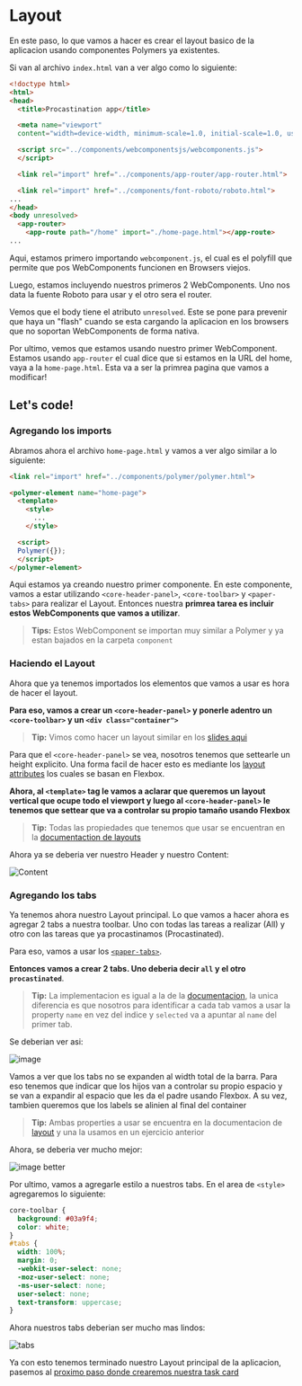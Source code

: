 # Layout

En este paso, lo que vamos a hacer es crear el layout basico de la aplicacion usando componentes Polymers ya existentes.

Si van al archivo `index.html` van a ver algo como lo siguiente:

````html
<!doctype html>
<html>
<head>
  <title>Procastination app</title>

  <meta name="viewport"
  content="width=device-width, minimum-scale=1.0, initial-scale=1.0, user-scalable=yes">

  <script src="../components/webcomponentsjs/webcomponents.js">
  </script>

  <link rel="import" href="../components/app-router/app-router.html">

  <link rel="import" href="../components/font-roboto/roboto.html">
...
</head>
<body unresolved>
  <app-router>
    <app-route path="/home" import="./home-page.html"></app-route>
...
````

Aqui, estamos primero importando `webcomponent.js`, el cual es el polyfill que permite que pos WebComponents funcionen en Browsers viejos.

Luego, estamos incluyendo nuestros primeros 2 WebComponents. Uno nos data la fuente Roboto para usar y el otro sera el router. 

Vemos que el body tiene el atributo `unresolved`. Este se pone para prevenir que haya un "flash" cuando se esta cargando la aplicacion en los browsers que no soportan WebComponents de forma nativa.

Por ultimo, vemos que estamos usando nuestro primer WebComponent. Estamos usando `app-router` el cual dice que si estamos en la URL del home, vaya a la `home-page.html`. Esta va a ser la primrea pagina que vamos a modificar!

## Let's code!

### Agregando los imports

Abramos ahora el archivo `home-page.html` y vamos a ver algo similar a lo siguiente:

````html
<link rel="import" href="../components/polymer/polymer.html">

<polymer-element name="home-page">
  <template>
    <style>
      ...
    </style>

  <script>
  Polymer({});
  </script>
</polymer-element>
````

Aqui estamos ya creando nuestro primer componente. En este componente, vamos a estar utilizando `<core-header-panel>`, `<core-toolbar>` y `<paper-tabs>` para realizar el Layout.  Entonces nuestra **primrea tarea es incluir estos WebComponents que vamos a utilizar**. 

> **Tips:** Estos WebComponent se importan muy similar a Polymer y ya estan bajados en la carpeta `component`

### Haciendo el Layout

Ahora que ya tenemos importados los elementos que vamos a usar es hora de hacer el layout.

**Para eso, vamos a crear un `<core-header-panel>` y ponerle adentro un `<core-toolbar>` y un `<div class="container">`**

> **Tip:** Vimos como hacer un layout similar en los [slides aqui](https://docs.google.com/a/gon.to/presentation/d/1Xyr5LotQUDT9O8sH7Eau5-7SGXwMvys8FR0BjrI8oqo/edit#slide=id.g3a1d4647c_2_554)

Para que el `<core-header-panel>` se vea, nosotros tenemos que settearle un height explicito. Una forma facil de hacer esto es mediante los [layout attributes](https://www.polymer-project.org/docs/polymer/layout-attrs.html) los cuales se basan en Flexbox.

**Ahora, al `<template>` tag le vamos a aclarar que queremos un layout vertical que ocupe todo el viewport y luego al `<core-header-panel>` le tenemos que settear que va a controlar su propio tamaño usando Flexbox**

> **Tip:** Todas las propiedades que tenemos que usar se encuentran en la [documentaction de layouts](https://www.polymer-project.org/docs/polymer/layout-attrs.html)

Ahora ya se deberia ver nuestro Header y nuestro Content:

![Content](https://cloudup.com/ctJlNFQtuls+)

### Agregando los tabs

Ya tenemos ahora nuestro Layout principal. Lo que vamos a hacer ahora es agregar 2 tabs a nuestra toolbar. Uno con todas las tareas a realizar (All) y otro con las tareas que ya procastinamos (Procastinated).

Para eso, vamos a usar los [`<paper-tabs>`](https://www.polymer-project.org/docs/elements/paper-elements.html#paper-tabs). 

**Entonces vamos a crear 2 tabs. Uno deberia decir `all` y el otro `procastinated`**. 

> **Tip:** La implementacion es igual a la de la [documentacion](https://www.polymer-project.org/docs/elements/paper-elements.html#paper-tabs), la unica diferencia es que nosotros para identificar a cada tab vamos a usar la property `name` en vez del indice y `selected` va a apuntar al `name` del primer tab.

Se deberian ver asi:

![image](https://cloudup.com/cyM7EWHgwNU+)

Vamos a ver que los tabs no se expanden al width total de la barra. Para eso tenemos que indicar que los hijos van a controlar su propio espacio y se van a expandir al espacio que les da el padre usando Flexbox. A su vez, tambien queremos que los labels se alinien al final del container

> **Tip:** Ambas properties a usar se encuentra en la documentacion de [layout](https://www.polymer-project.org/docs/polymer/layout-attrs.html) y una la usamos en un ejercicio anterior

Ahora, se deberia ver mucho mejor:

![image better](https://cloudup.com/cw2l4W8eK-e+)

Por ultimo, vamos a agregarle estilo a nuestros tabs. En el area de `<style>` agregaremos lo siguiente:

````css
core-toolbar {
  background: #03a9f4;
  color: white;
}
#tabs {
  width: 100%;
  margin: 0;
  -webkit-user-select: none;
  -moz-user-select: none;
  -ms-user-select: none;
  user-select: none;
  text-transform: uppercase;
}
````

Ahora nuestros tabs deberian ser mucho mas lindos:

![tabs](https://cloudup.com/ck4hF90JoZZ)

Ya con esto tenemos terminado nuestro Layout principal de la aplicacion, pasemos al [proximo paso donde crearemos nuestra task card](3-create-first-element.md)






